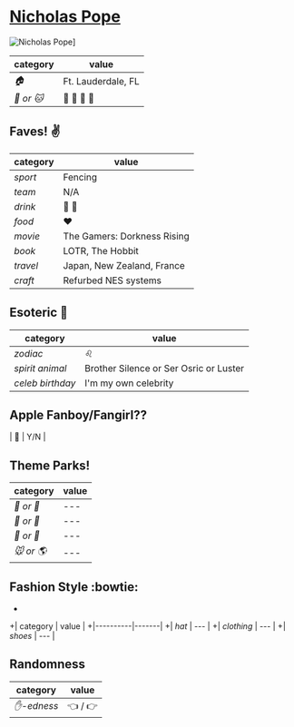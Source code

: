 # [Nicholas Pope](https://github.com/pope410211)

![Nicholas Pope](https://avatars2.githubusercontent.com/u/12172658?v=3&s=460)]

| category | value |
|-----------|-------|
| _:house:_ | Ft. Lauderdale, FL |
| _:dog: or :cat:_ | :man: :bear: :pig: :dragon: |

## Faves! :v:

| category | value |
|----------|--------|
| _sport_  | Fencing |
| _team_   | N/A |
| _drink_  | :beer: :wine_glass: |
| _food_   | :heart: |
| _movie_  | The Gamers: Dorkness Rising |
| _book_  | LOTR, The Hobbit |
| _travel_ | Japan, New Zealand, France |
| _craft_  | Refurbed NES systems |

## Esoteric :crystal_ball:

| category | value |
|----------|-------|
| _zodiac_ | :leo: |
| _spirit animal_ | Brother Silence or Ser Osric or Luster |
| _celeb birthday_ | I'm my own celebrity |

## Apple Fanboy/Fangirl??
| :iphone: | Y/N |

## Theme Parks!
| category | value |
|----------|--------|
| _:ferris_wheel: or :roller_coaster:_ | --- |
| _:monorail: or :bus:_ | --- |
| _:poultry_leg: or :hamburger:_ | --- |
| _:mouse: or :earth_americas:_ | --- |

## Fashion Style :bowtie:
+
+| category | value |
+|----------|-------|
+| _hat_ | --- |
+| _clothing_ | --- |
+| _shoes_ | --- |

## Randomness

| category        | value                        |
|-----------------|------------------------------|
| _:hand:-edness_ | :point_left: / :point_right: |

